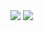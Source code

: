 
<img aling="left" src ="https://github-readme-stats.vercel.app/api?username=Mazel-tovr&count_private=true&show_icons=true&theme=radical" />
<img aling="left" src ="https://github-readme-stats.vercel.app/api/top-langs/?username=Mazel-tovr&langs_count=5" />
<!--<img aling="left" src ="https://github-readme-stats.vercel.app/api/wakatime?username=Mazel-Tovr" />
-->


<!--
**Mazel-Tovr/Mazel-Tovr** is a ✨ _special_ ✨ repository because its `README.md` (this file) appears on your GitHub profile.

Here are some ideas to get you started:

- 🔭 I’m currently working on ...
- 🌱 I’m currently learning ...
- 👯 I’m looking to collaborate on ...
- 🤔 I’m looking for help with ...
- 💬 Ask me about ...
- 📫 How to reach me: ...
- 😄 Pronouns: ...
- ⚡ Fun fact: ...
-->
